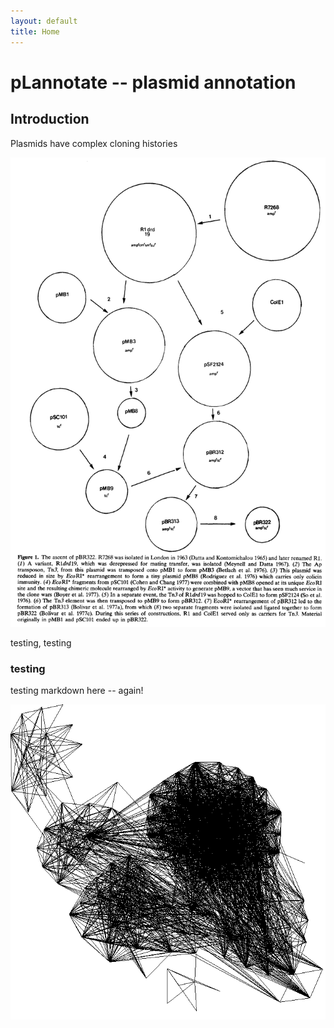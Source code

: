 ```yaml
---
layout: default
title: Home
---
```


# pLannotate -- plasmid annotation

## Introduction

Plasmids have complex cloning histories

<img src="images/pBR322.png" height="50%">

testing, testing

### testing
testing markdown here -- again!

<img src="images/Picture2.png" height="50%">
